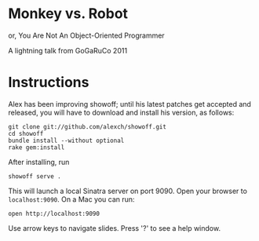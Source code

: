 # Monkey vs. Robot

or, You Are Not An Object-Oriented Programmer

A lightning talk from GoGaRuCo 2011

# Instructions

Alex has been improving showoff; until his latest patches get accepted and released, you will have to download and install his version, as follows:

    git clone git://github.com/alexch/showoff.git
    cd showoff
    bundle install --without optional
    rake gem:install
    
After installing, run

    showoff serve .

This will launch a local Sinatra server on port 9090. Open your browser to `localhost:9090`. On a Mac you can run:

    open http://localhost:9090

Use arrow keys to navigate slides. Press '?' to see a help window.
